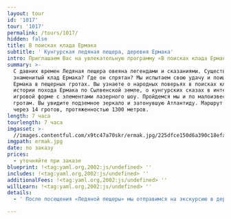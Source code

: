 ```yaml
---
layout: tour
id: '1017'
tour: '1017'
permalink: /tours/1017/
hidden: false
title: В поисках клада Ермака
subtitle: ' Кунгурская ледяная пещера, деревня Ермака'
intro: Приглашаем Вас на увлекательную программу «В поисках клада Ермака».
summary: >-
  С давних времен Ледяная пещера овеяна легендами и сказаниями. Существовал ли
  знаменитый клад Ермака? Где он спрятан? Мы испытаем свою удачу и поищем клад
  Ермака в пещерных гротах. Вы узнаете о народных поверьях в поисках кладов, об
  истории похода Ермака по Сылвенской земле, о кунгурских сказах в интересной
  игровой форме с элементами лазерного шоу. Пройдемся мы и по малоизвестным
  гротам. Вы увидите подземное зеркало и затонувшую Атлантиду. Маршрут проходит
  через 14 гротов, протяженностью 1300 метров.
length: 7 часа
tourlength: 7 часа
imgasset: >-
  //images.contentful.com/x9tc47a70skr/ermak.jpg/225dfce150d6a390c18efa4700ba5f0f/ermak.jpg
imgpath: ermak.jpg
date: по заказу
prices:
  - уточняйте при заказе
blueprint: !<tag:yaml.org,2002:js/undefined> ''
includes: !<tag:yaml.org,2002:js/undefined> ''
additionalFees: !<tag:yaml.org,2002:js/undefined> ''
willLearn: !<tag:yaml.org,2002:js/undefined> ''
details:
  - ' После посещения «Ледяной пещеры» мы отправимся на экскурсию в деревню Ермака. Мы увидим струги Ермаковы, музей крестьянского быта времен Ермака, часовню Николая Чудотворца и много других исторических объектов. '

---
```

